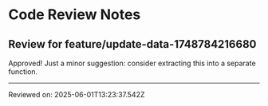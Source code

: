 # Code Review Notes

## Review for feature/update-data-1748784216680

Approved! Just a minor suggestion: consider extracting this into a separate function.

---
Reviewed on: 2025-06-01T13:23:37.542Z